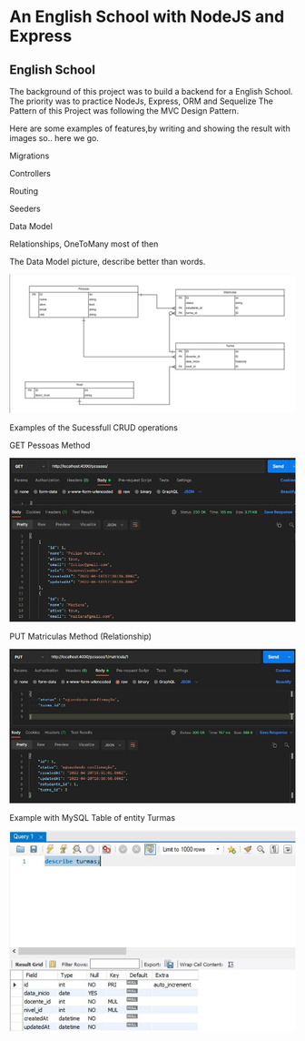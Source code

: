 # An English School with NodeJS and Express

<h2> English School </h2>

The background of this project was to build a backend for a English School.
The priority was to practice NodeJs, Express, ORM and Sequelize
The Pattern of this Project was following the MVC Design Pattern.

Here are some examples of features,by writing and showing the result with images so.. here we go.

<p>Migrations </p>
<p>Controllers</p>
<p>Routing</p>
<p>Seeders</p>
<p>Data Model</p>
<p>Relationships, OneToMany most of then </p>


The Data Model picture, describe better than words.
</hr>
<img src="https://github.com/felipematheus1337/CRUD_ExpressORM_Sequelize/blob/master/examples/modelagemSQL.jpg?raw=true" alt="modelSQL"/>

Examples of the Sucessfull CRUD operations

GET Pessoas Method

<img src="https://github.com/felipematheus1337/CRUD_ExpressORM_Sequelize/blob/master/examples/getMethod.jpg?raw=true" alt="getMethod"/>

PUT Matriculas Method (Relationship)

<img src="https://github.com/felipematheus1337/CRUD_ExpressORM_Sequelize/blob/master/examples/putMethod.jpg?raw=true" alt="putMethod"/>

Example with MySQL Table of entity Turmas

<img src="https://github.com/felipematheus1337/CRUD_ExpressORM_Sequelize/blob/master/examples/showSQL.jpg?raw=true" alt="showSQL"/>
